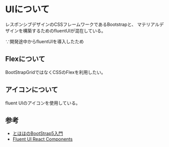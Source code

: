 # UIについて

レスポンシブデザインのCSSフレームワークであるBootstrapと、
マテリアルデザインを構築するためのfluentUIが混在している。

∵開発途中からfluentUIを導入したため

## Flexについて
BootStrapGridではなくCSSのFlexを利用したい。

## アイコンについて
fluent UIのアイコンを使用している。

## 参考
- [とほほのBootStrap5入門](https://www.tohoho-web.com/bootstrap5/index.html)
- [Fluent UI React Components](https://react.fluentui.dev/?path=/docs/concepts-introduction--docs)